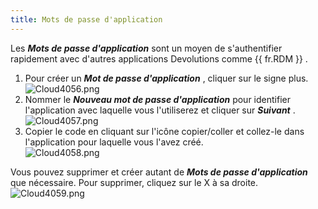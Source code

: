 ```yaml
---
title: Mots de passe d'application
---
```

Les ***Mots de passe d'application*** sont un moyen de s'authentifier rapidement avec d'autres applications Devolutions comme {{ fr.RDM }} .  

1. Pour créer un ***Mot de passe d'application*** , cliquer sur le signe plus.  
![Cloud4056.png](/img/fr/cloud/Cloud4056.png) 
1. Nommer le ***Nouveau mot de passe d'application*** pour identifier l'application avec laquelle vous l'utiliserez et cliquer sur ***Suivant*** .  
![Cloud4057.png](/img/fr/cloud/Cloud4057.png) 
1. Copier le code en cliquant sur l'icône copier/coller et collez-le dans l'application pour laquelle vous l'avez créé.  
![Cloud4058.png](/img/fr/cloud/Cloud4058.png)

Vous pouvez supprimer et créer autant de ***Mots de passe d'application*** que nécessaire. Pour supprimer, cliquez sur le X à sa droite.  
![Cloud4059.png](/img/fr/cloud/Cloud4059.png) 

